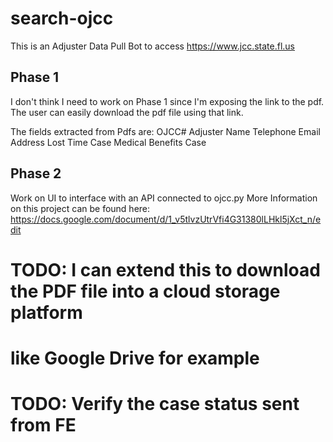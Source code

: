 # search-ojcc
This is an Adjuster Data Pull Bot to access https://www.jcc.state.fl.us

## Phase 1
I don't think I need to work on Phase 1 since I'm exposing the link to the pdf. The user can easily download the pdf file using that link.

The fields extracted from Pdfs are:
OJCC#
Adjuster Name
Telephone
Email Address
Lost Time Case
Medical Benefits Case

## Phase 2
Work on UI to interface with an API connected to ojcc.py
More Information on this project can be found here:
https://docs.google.com/document/d/1_v5tlvzUtrVfi4G31380lLHkl5jXct_n/edit

# TODO: I can extend this to download the PDF file into a cloud storage platform
# like Google Drive for example
# TODO: Verify the case status sent from FE
